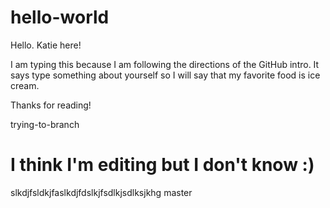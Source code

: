# hello-world

Hello. Katie here!

I am typing this because I am following the directions of the GitHub intro.
It says type something about yourself so I will say that my favorite food is ice cream.

Thanks for reading!

trying-to-branch

I think I'm editing but I don't know :)
=======
slkdjfsldkjfaslkdjfdslkjfsdlkjsdlksjkhg
 master

